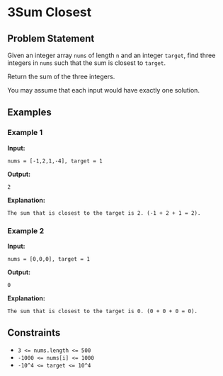 # 3Sum Closest

## Problem Statement

Given an integer array `nums` of length `n` and an integer `target`, find three integers in `nums` such that the sum is closest to `target`.

Return the sum of the three integers.

You may assume that each input would have exactly one solution.

## Examples

### Example 1

**Input:** 
```
nums = [-1,2,1,-4], target = 1
```
**Output:** 
```
2
```
**Explanation:** 
```
The sum that is closest to the target is 2. (-1 + 2 + 1 = 2).
```

### Example 2

**Input:**
```
nums = [0,0,0], target = 1
```
**Output:** 
```
0
```
**Explanation:** 
```
The sum that is closest to the target is 0. (0 + 0 + 0 = 0).
```

## Constraints

- `3 <= nums.length <= 500`
- `-1000 <= nums[i] <= 1000`
- `-10^4 <= target <= 10^4`